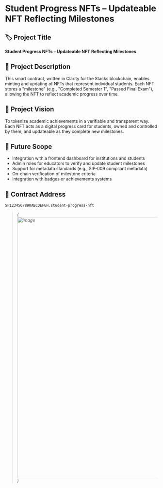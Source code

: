 # Student Progress NFTs – Updateable NFT Reflecting Milestones

## 🏷️ Project Title
**Student Progress NFTs – Updateable NFT Reflecting Milestones**

## 📖 Project Description
This smart contract, written in Clarity for the Stacks blockchain, enables minting and updating of NFTs that represent individual students. Each NFT stores a "milestone" (e.g., "Completed Semester 1", "Passed Final Exam"), allowing the NFT to reflect academic progress over time.

## 🎯 Project Vision
To tokenize academic achievements in a verifiable and transparent way. Each NFT acts as a digital progress card for students, owned and controlled by them, and updateable as they complete new milestones.

## 🚀 Future Scope
- Integration with a frontend dashboard for institutions and students
- Admin roles for educators to verify and update student milestones
- Support for metadata standards (e.g., SIP-009 compliant metadata)
- On-chain verification of milestone criteria
- Integration with badges or achievements systems

## 📜 Contract Address
`SP1234567890ABCDEFGH.student-progress-nft`
> _(<img width="1891" height="859" alt="image" src="https://github.com/user-attachments/assets/9c1a91fc-b78b-4f2b-9a93-29deee5c753f" />
)_
